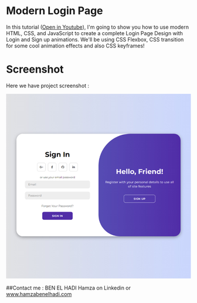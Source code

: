 # Modern Login Page
In this tutorial ([Open in Youtube](https://youtu.be/PlpM2LJWu-s)), I'm going to show you how to use modern HTML, CSS, and JavaScript to create a complete Login Page Design with Login and Sign up animations. We'll be using CSS Flexbox, CSS  transition for some cool animation effects and also CSS keyframes!

# Screenshot
Here we have project screenshot :

![screenshot](screenshot.jpg)

##Contact me : BEN EL HADI Hamza on Linkedin or www.hamzabenelhadi.com

